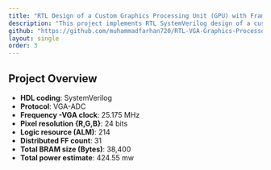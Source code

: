 ```yaml
---
title: "RTL Design of a Custom Graphics Processing Unit (GPU) with Frame Buffer and Pixel Controller for FPGA-Based Game Rendering"
description: "This project implements RTL SystemVerilog design of a custom graphics processor pipeline, with real-time VGA signal generation and spriteROM rendering through FSM-based control logic to create a turn based battle game with menu based move selection."
github: "https://github.com/muhammadfarhan720/RTL-VGA-Graphics-Processor"
layout: single
order: 3
---
```


## Project Overview

- **HDL coding**: SystemVerilog
- **Protocol**: VGA-ADC
- **Frequency -VGA clock**: 25.175 MHz
- **Pixel resolution {R,G,B}**: 24 bits 
- **Logic resource (ALM)**: 214
- **Distributed FF count**: 31
- **Total BRAM size (Bytes)**: 38,400
- **Total power estimate**: 424.55 mw 